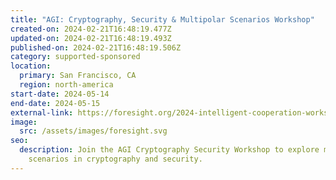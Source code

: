 ```yaml
---
title: "AGI: Cryptography, Security & Multipolar Scenarios Workshop"
created-on: 2024-02-21T16:48:19.477Z
updated-on: 2024-02-21T16:48:19.493Z
published-on: 2024-02-21T16:48:19.506Z
category: supported-sponsored
location:
  primary: San Francisco, CA
  region: north-america
start-date: 2024-05-14
end-date: 2024-05-15
external-link: https://foresight.org/2024-intelligent-cooperation-workshop/
image:
  src: /assets/images/foresight.svg
seo:
  description: Join the AGI Cryptography Security Workshop to explore multipolar
    scenarios in cryptography and security.
---
```

